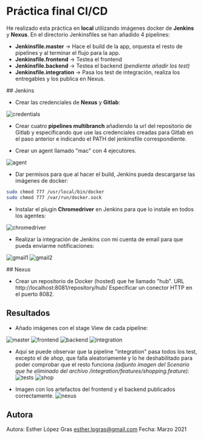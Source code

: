 # Práctica final CI/CD

He realizado esta práctica en **local** utilizando imágenes docker de **Jenkins** y **Nexus**. 
En el directorio Jenkinsfiles se han añadido 4 pipelines:
- **Jenkinsfile.master** -> Hace el build de la app, orquesta el resto de pipelines y al terminar el flujo para la app.
- **Jenkinsfile.frontend** -> Testea el frontend 
- **Jenkinsfile.backend** -> Testea el backend _(pendiente añadir los test)_
- **Jenkinsfile.integration** -> Pasa los test de integración, realiza los entregables y los publica en Nexus.

## Jenkins

* Crear las credenciales de **Nexus** y **Gitlab**:

![credentials](screenshots/credentials.jpg?raw=true "")

* Crear cuatro  **pipelines multibranch** añadiendo la url del repositorio de Gitlab y especificando que use las credenciales creadas para Gitlab en el paso anterior e indicando el PATH del jenkinsfile correspondiente.

* Crear un agent llamado "mac" con 4 ejecutores.

![agent](screenshots/agent_slave.jpg?raw=true "")

* Dar permisos para que al hacer el build, Jenkins pueda descargarse las imágenes de docker:
``` bash
sudo chmod 777 /usr/local/bin/docker
sudo chmod 777 /var/run/docker.sock
```

* Instalar el plugin **Chromedriver** en Jenkins para que lo instale en todos los agentes:

![chromedriver](screenshots/chromedriver.jpg?raw=true "")

* Realizar la integración de Jenkins con mi cuenta de email para que pueda enviarme notificaciones:

![gmail1](screenshots/gmail.jpg?raw=true "")
![gmail2](screenshots/gmail2.jpg?raw=true "")


## Nexus

* Crear un repositorio de Docker (hosted) que he llamado "hub".
URL http://localhost:8081/repository/hub/
Especificar un conector HTTP en el puerto 8082.


## Resultados

* Añado imágenes con el stage View de cada pipeline:

![master](screenshots/ACME_master_pipeline.jpg?raw=true "")
![frontend](screenshots/ACME_frontend_pipeline.jpg?raw=true "")
![backend](screenshots/ACME_backend_pipeline.jpg?raw=true "")
![integration](screenshots/ACME_integration_pipeline.jpg?raw=true "")

* Aquí se puede observar que la pipeline "integration" pasa todos los test, excepto el de _shop_, que falla aleatoriamente y lo he deshabilitado para poder comprobar que el resto funciona _(adjunto imagen del Scenario que he eliminado del archivo /integration/features/shopping.feature)_:
![tests](screenshots/ACME_integration_test_results.jpg?raw=true "")
![shop](screenshots/shop.jpg?raw=true "")

* Imagen con los artefactos del frontend y el backend publicados correctamente.
![nexus](screenshots/nexus.jpg?raw=true "")


## Autora

Autora: Esther López Gras <esther.lpgras@gmail.com>
Fecha: Marzo 2021

